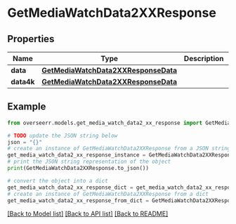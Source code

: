 # GetMediaWatchData2XXResponse


## Properties

Name | Type | Description | Notes
------------ | ------------- | ------------- | -------------
**data** | [**GetMediaWatchData2XXResponseData**](GetMediaWatchData2XXResponseData.md) |  | [optional] 
**data4k** | [**GetMediaWatchData2XXResponseData**](GetMediaWatchData2XXResponseData.md) |  | [optional] 

## Example

```python
from overseerr.models.get_media_watch_data2_xx_response import GetMediaWatchData2XXResponse

# TODO update the JSON string below
json = "{}"
# create an instance of GetMediaWatchData2XXResponse from a JSON string
get_media_watch_data2_xx_response_instance = GetMediaWatchData2XXResponse.from_json(json)
# print the JSON string representation of the object
print(GetMediaWatchData2XXResponse.to_json())

# convert the object into a dict
get_media_watch_data2_xx_response_dict = get_media_watch_data2_xx_response_instance.to_dict()
# create an instance of GetMediaWatchData2XXResponse from a dict
get_media_watch_data2_xx_response_from_dict = GetMediaWatchData2XXResponse.from_dict(get_media_watch_data2_xx_response_dict)
```
[[Back to Model list]](../README.md#documentation-for-models) [[Back to API list]](../README.md#documentation-for-api-endpoints) [[Back to README]](../README.md)


